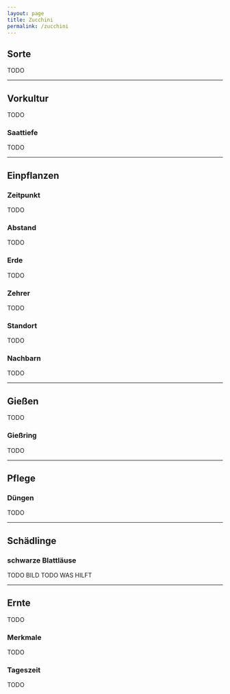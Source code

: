 ```yaml
---
layout: page
title: Zucchini
permalink: /zucchini
---
```




## __Sorte__
TODO

<hr>

## __Vorkultur__
TODO

### Saattiefe
TODO
<hr>

## __Einpflanzen__

### Zeitpunkt
TODO

### Abstand
TODO

### Erde
TODO

### Zehrer 
TODO

### Standort
TODO

### Nachbarn
TODO


<hr>

## __Gießen__
TODO

### Gießring
TODO
<hr>

## __Pflege__

### Düngen
TODO

<hr>

## Schädlinge

### schwarze Blattläuse
TODO BILD 
TODO WAS HILFT

<hr>

## __Ernte__
TODO

### Merkmale
TODO

### Tageszeit
TODO